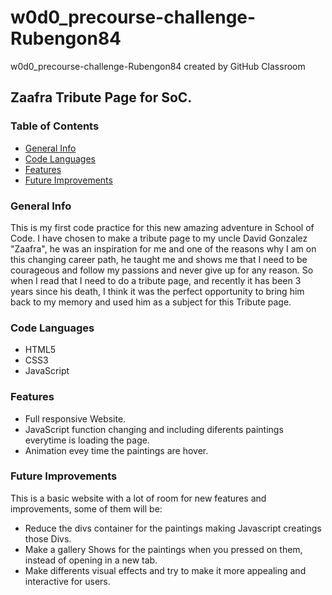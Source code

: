 # w0d0_precourse-challenge-Rubengon84
w0d0_precourse-challenge-Rubengon84 created by GitHub Classroom

## Zaafra Tribute Page for SoC.

### Table of Contents

* [General Info](#general-info)
* [Code Languages](#code-languages)
* [Features](#features)
* [Future Improvements](#future-improvements)

### General Info

This is my first code practice for this new amazing adventure in School of Code. I have chosen to make a tribute page to my uncle David Gonzalez "Zaafra", he was an inspiration for me
and one of the reasons why I am on this changing career path, he taught me and shows me that I need to be courageous and follow my passions and never give up for any reason. So when I read
that I need to do a tribute page, and recently it has been 3 years since his death, I think it was the perfect opportunity to bring him back to my memory and used him as a subject for this Tribute page.

### Code Languages

* HTML5
* CSS3
* JavaScript

### Features

* Full responsive Website.
* JavaScript function changing and including diferents paintings everytime is loading the page.
* Animation evey time the paintings are hover.

### Future Improvements

This is a basic website with a lot of room for new features and improvements, some of them will be:

  - Reduce the divs container for the paintings making Javascript creatings those Divs.
  - Make a gallery Shows for the paintings when you pressed on them, instead of opening in a new tab.
  - Make differents visual effects and try to make it more appealing and interactive for users.


